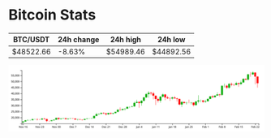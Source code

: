 # Bitcoin Stats

BTC/USDT|24h change|24h high|24h low|
|---|---|---|---|
|$48522.66|-8.63%|$54989.46|$44892.56|

<img src="./chart.svg">
